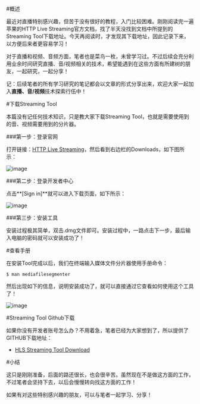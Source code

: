 #概述

最近对直播特别感兴趣，但苦于没有很好的教程，入门比较困难。刚刚阅读完一遍苹果的HTTP Live Streaming官方文档，找了半天没找到文档中所提到的Streaming Tool下载地址。今天再阅读时，才发现其下载地址，因此记录下来，以方便后来者更容易学习！

对于直播和视频、音频方面，笔者也是菜鸟一枚，未曾学习过。不过后续会充分利用业余时间研究直播、音/视频相关的技术，希望能遇到在这些方面有所建树的朋友，一起研究，一起分享！

记：后续笔者的所有学习研究的笔记都会以文章的形式分享出来，欢迎大家一起加入**直播、音/视频**技术探索行伍中！

#下载Streaming Tool

本篇没有记任何技术知识，只是教大家下载Streaming Tool，也就是需要使用到的音、视频需要用到的分片器。

###第一步：登录官网

打开链接：[HTTP Live Streaming](https://developer.apple.com/streaming/)，然后看到右边栏的Downloads，如下图所示：

![image](http://www.henishuo.com/wp-content/uploads/2016/04/QQ20160428-0@2x-e1461814655342.png)

###第二步：登录开发者中心

点击**[Sign in]**就可以进入下载页面，如下所示：

![image](http://www.henishuo.com/wp-content/uploads/2016/04/QQ20160428-1@2x-e1461814768436.png)

###第三步：安装工具

安装过程极其简单，双击.dmg文件即可。安装过程中，一路点击下一步，最后输入电脑的密码就可以安装成功了！

#查看手册

在安装Tool完成以后，我们在终端输入媒体文件分片器使用手册命令：

```
$ man mediafilesegmenter
```

然后出现如下的信息，说明安装成功了，就可以直接通过它查看如何使用这个工具了！

![image](http://www.henishuo.com/wp-content/uploads/2016/04/QQ20160428-2@2x.png)

#Streaming Tool Github下载

如果你没有开发者账号怎么办？不用着急，笔者已经为大家想到了，所以提供了GITHUB下载地址：

* [HLS Streaming Tool Download](https://github.com/CoderJackyHuang/HLSStreamTools)

#小结

这只是刚刚准备，后面的路还很长，也会很辛苦。虽然现在不是做这方面的工作，不过笔者会坚持下去，以后会慢慢转向找这方面的工作！

如果有对这些特别感兴趣的朋友，可以与笔者一起学习、分享！



